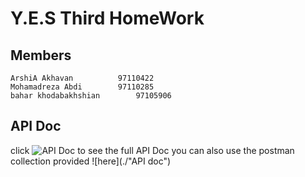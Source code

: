 # Y.E.S Third HomeWork

## Members
	ArshiA Akhavan			97110422
	Mohamadreza Abdi		97110285
	bahar khodabakhshian		97105906

## API Doc
click ![API Doc](https://documenter.getpostman.com/view/14134916/TVzREcU4) to see the full API Doc
you can also use the postman collection provided ![here](./"API doc")